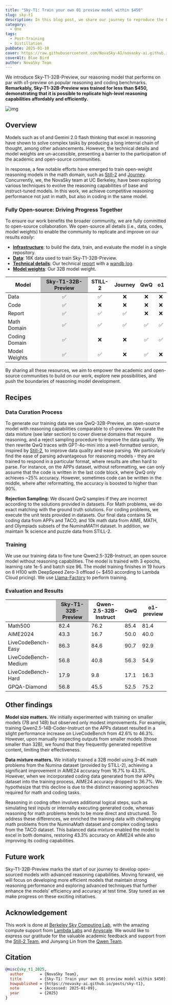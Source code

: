 ```yaml
---
title: "Sky-T1: Train your own O1 preview model within $450"
slug: sky-t1
description: In this blog post, we share our journey to reproduce the OpenAI o1 reasoning model.
category:
  - One
tags:
  - Post-Training
  - Distillation
pubDate: 2025-01-10
cover: https://raw.githubusercontent.com/NovaSky-AI/novasky-ai.github.io/main/assets/images/blue-bird-wider.jpeg
coverAlt: Blue Bird
author: NovaSky Team
---
```


We introduce Sky-T1-32B-Preview, our reasoning model that performs on par with o1-preview on popular reasoning and coding benchmarks. **Remarkably, Sky-T1-32B-Preview was trained for less than $450, demonstrating that it is possible to replicate high-level reasoning capabilities affordably and efficiently.**

![img](https://raw.githubusercontent.com/NovaSky-AI/novasky-ai.github.io/main/assets/images/sky-t1/Sky-T1-pipeline.jpg)

## Overview
Models such as o1 and Gemini 2.0 flash thinking that excel in reasoning have shown to solve complex tasks by producing a long internal chain of thought, among other advancements. However, the technical details and model weights are un-accessible, presenting a barrier to the participation of the academic and open-source communities.

In response, a few notable efforts have emerged to train open-weight reasoning models in the math domain, such as [Still-2](https://arxiv.org/abs/2412.09413) and [Journey](https://arxiv.org/abs/2411.16489). Concurrently, we, the NovaSky team at UC Berkeley, have been exploring various techniques to evolve the reasoning capabilities of base and instruct-tuned models. In this work, we achieve competitive reasoning performance not just in math, but also in coding in the same model.

### Fully Open-source: Driving Progress Together
To ensure our work benefits the broader community, we are fully committed to open-source collaboration. We open-source all details (i.e., data, codes, model weights) to enable the community to replicate and improve on our results *easily*:
 - [**Infrastructure**](https://github.com/NovaSky-AI/SkyThought): to build the data, train, and evaluate the model in a single repository.
 - [**Data**](https://github.com/NovaSky-AI/SkyThought): 16K data used to train Sky-T1-32B-Preview.
 - [**Technical details**](https://novasky-ai.github.io/posts/sky-t1): Our technical [report](https://novasky-ai.github.io/posts/sky-t1/) with a [wandb log](https://wandb.ai/sky-posttraining-uc-berkeley/huggingface/reports/Sky-T1-Training--VmlldzoxMDg3ODE4Nw).
 - [**Model weights**](https://huggingface.co/NovaSky-AI): Our 32B model weight.

<table>
  <thead>
    <tr>
      <th>Model</th>
      <th style="background-color: #bfbfbf;"><div align="center">Sky-T1-32B-Preview</div></th>
      <th><div align="center">STILL-2</div></th>
      <th><div align="center">Journey</div></th>
      <th><div align="center">QwQ</div></th>
      <th><div align="center">o1</div></th>
    </tr>
  </thead>
  <tbody>
    <tr>
      <td>Data</td>
      <td style="background-color: #f2f2f2;"><div align="center">✅</div></td>
      <td><div align="center">✅</div></td>
      <td><div align="center">❌</div></td>
      <td><div align="center">❌</div></td>
      <td><div align="center">❌</div></td>
    </tr>
    <tr>
      <td>Code</td>
      <td style="background-color: #f2f2f2;"><div align="center">✅</div></td>
      <td><div align="center">❌</div></td>
      <td><div align="center">❌</div></td>
      <td><div align="center">❌</div></td>
      <td><div align="center">❌</div></td>
    </tr>
    <tr>
      <td>Report</td>
      <td style="background-color: #f2f2f2;"><div align="center">✅</div></td>
      <td><div align="center">✅</div></td>
      <td><div align="center">✅</div></td>
      <td><div align="center">❌</div></td>
      <td><div align="center">❌</div></td>
    </tr>
    <tr>
      <td>Math Domain</td>
      <td style="background-color: #f2f2f2;"><div align="center">✅</div></td>
      <td><div align="center">✅</div></td>
      <td><div align="center">✅</div></td>
      <td><div align="center">✅</div></td>
      <td><div align="center">✅</div></td>
    </tr>
    <tr>
      <td>Coding Domain</td>
      <td style="background-color: #f2f2f2;"><div align="center">✅</div></td>
      <td><div align="center">❌</div></td>
      <td><div align="center">❌</div></td>
      <td><div align="center">✅</div></td>
      <td><div align="center">✅</div></td>
    </tr>
    <tr>
      <td>Model Weights</td>
      <td style="background-color: #f2f2f2;"><div align="center">✅</div></td>
      <td><div align="center">✅</div></td>
      <td><div align="center">❌</div></td>
      <td><div align="center">✅</div></td>
      <td><div align="center">❌</div></td>
    </tr>
  </tbody>
</table>

By sharing all these resources, we aim to empower the academic and open-source communities to build on our work, explore new possibilities, and push the boundaries of reasoning model development.

## Recipes
### Data Curation Process
To generate our training data we use QwQ-32B-Preview, an open-source model with reasoning capabilities comparable to o1-preview. We curate the data mixture  (see later section) to cover diverse domains that require reasoning, and a reject sampling procedure to improve the data quality. We then rewrite QwQ traces with GPT-4o-mini into a well-formatted version, inspired by [Still-2](https://arxiv.org/abs/2412.09413), to improve data quality and ease parsing. We particularly find the ease of parsing advantageous for reasoning models - they are trained to respond in a particular format, where results are often hard to parse. For instance, on the APPs dataset, without reformatting, we can only assume that the code is written in the last code block, where QwQ only achieves ~25% accuracy. However, sometimes code can be written in the middle, where after reformatting, the accuracy is boosted to higher than 90%.

**Rejection Sampling:** We discard QwQ samples if they are incorrect according to the solutions provided in datasets. For Math problems, we do exact matching with the ground truth solutions. For coding problems, we execute the unit tests provided in datasets. Our final data contains 5k coding data from APPs and TACO, and 10k math data from AIME, MATH, and Olympiads subsets of the NuminaMATH dataset. In addition, we maintain 1k science and puzzle data from STILL-2.

### Training
We use our training data to fine tune Qwen2.5-32B-Instruct, an open source model without reasoning capabilities. The model is trained with 3 epochs, learning rate 1e-5 and batch size 96. The model training finishes in 19 hours on 8 H100 with DeepSpeed Zero-3 offload (~ $450 according to Lambda Cloud pricing). We use [Llama-Factory](https://github.com/hiyouga/LLaMA-Factory) to perform training.

### Evaluation and Results
<table>
  <thead>
    <tr>
      <th></th>
      <th style="background-color: #bfbfbf;">Sky-T1-32B-Preview</th>
      <th>Qwen-2.5-32B-Instruct</th>
      <th>QwQ</th>
      <th>o1-preview</th>
    </tr>
  </thead>
  <tbody>
    <tr>
      <td>Math500</td>
      <td style="background-color: #F2F2F2;">82.4</td>
      <td>76.2</td>
      <td>85.4</td>
      <td>81.4</td>
    </tr>
    <tr>
      <td>AIME2024</td>
      <td style="background-color: #F2F2F2;">43.3</td>
      <td>16.7</td>
      <td>50.0</td>
      <td>40.0</td>
    </tr>
    <tr>
      <td>LiveCodeBench-Easy</td>
      <td style="background-color: #F2F2F2;">86.3</td>
      <td>84.6</td>
      <td>90.7</td>
      <td>92.9</td>
    </tr>
    <tr>
      <td>LiveCodeBench-Medium</td>
      <td style="background-color: #F2F2F2;">56.8</td>
      <td>40.8</td>
      <td>56.3</td>
      <td>54.9</td>
    </tr>
    <tr>
      <td>LiveCodeBench-Hard</td>
      <td style="background-color: #F2F2F2;">17.9</td>
      <td>9.8</td>
      <td>17.1</td>
      <td>16.3</td>
    </tr>
    <tr>
      <td>GPQA-Diamond</td>
      <td style="background-color: #F2F2F2;">56.8</td>
      <td>45.5</td>
      <td>52.5</td>
      <td>75.2</td>
    </tr>
  </tbody>
</table>


## Other findings
**Model size matters.** We initially experimented with training on smaller models (7B and 14B) but observed only modest improvements. For example, training Qwen2.5-14B-Coder-Instruct on the APPs dataset resulted in a slight performance increase on LiveCodeBench from 42.6% to 46.3%. However, upon manually inspecting outputs from smaller models (those smaller than 32B), we found that they frequently generated repetitive content, limiting their effectiveness.


**Data mixture matters.** We initially trained a 32B model using 3–4K math problems from the Numina dataset (provided by STILL-2), achieving a significant improvement in AIME24 accuracy from 16.7% to 43.3%. However, when we incorporated coding data generated from the APPs dataset into the training process, AIME24 accuracy dropped to 36.7%. We hypothesize that this decline is due to the distinct reasoning approaches required for math and coding tasks.

Reasoning in coding often involves additional logical steps, such as simulating test inputs or internally executing generated code, whereas reasoning for math problems tends to be more direct and structured. To address these differences, we enriched the training data with challenging math problems from the NuminaMath dataset and complex coding tasks from the TACO dataset. This balanced data mixture enabled the model to excel in both domains, restoring 43.3% accuracy on AIME24 while also improving its coding capabilities.

## Future work
Sky-T1-32B-Preview marks the start of our journey to develop open-sourced models with advanced reasoning capabilities. Moving forward, we will focus on developing more efficient models that maintain strong reasoning performance and exploring advanced techniques that further enhance the models’ efficiency and accuracy at test time. Stay tuned as we make progress on these exciting initiatives.


## Acknowledgement
This work is done at [Berkeley Sky Computing Lab](https://sky.cs.berkeley.edu/), with the amazing compute support from [Lambda Labs](https://lambdalabs.com/service/gpu-cloud?srsltid=AfmBOop5FnmEFTkavVtdZDsLWvHWNg6peXtat-OXJ9MW5GMNsk756PE5) and [Anyscale](https://www.anyscale.com/). We would like to express our gratitude for the valuable academic feedback and support from the [Still-2 Team](https://arxiv.org/pdf/2412.09413), and Junyang Lin from the [Qwen Team](https://qwenlm.github.io/).

## Citation
```bibtex
@misc{sky_t1_2025,
  author       = {NovaSky Team},
  title        = {Sky-T1: Train your own O1 preview model within $450},
  howpublished = {https://novasky-ai.github.io/posts/sky-t1},
  note         = {Accessed: 2025-01-09},
  year         = {2025}
}